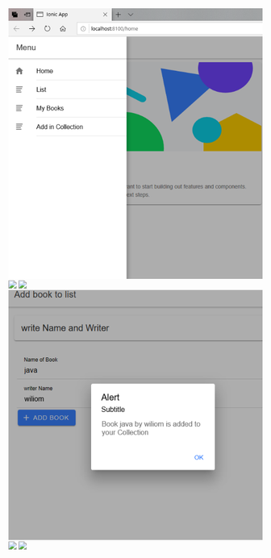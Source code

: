 

<img src="Capture1.PNG" width="600">
<img src="Capture2.PNG." width="600">
<img src="Capture3.PNG." width="600">
<img src="Capture4.PNG" width="600">
<img src="Capture5.PNG." width="600">
<img src="Capture7.PNG." width="600">
